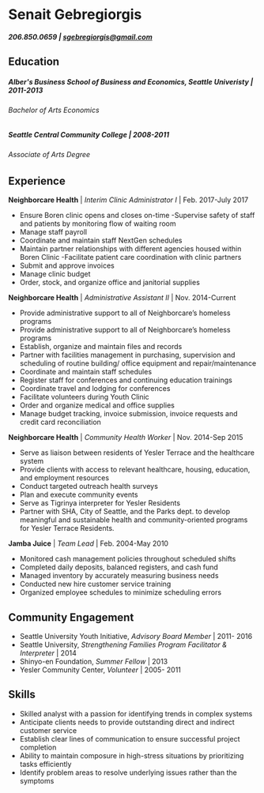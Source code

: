 # Senait Gebregiorgis 
##### 206.850.0659 | [sgebregiorgis@gmail.com](sgebregiorgis@gmail.com)
## Education
##### Alber's Business School of Business and Economics, Seattle Univeristy | 2011-2013

###### *Bachelor of Arts Economics*

##### Seattle Central Community College | 2008-2011

###### *Associate of Arts Degree*

## Experience
**Neighborcare Health** | _Interim Clinic Administrator I_ | Feb. 2017-July 2017
-	Ensure Boren clinic opens and closes on-time 
-Supervise safety of staff and patients by monitoring flow of waiting room
- Manage staff payroll
-	Coordinate and maintain staff NextGen schedules
-	Maintain partner relationships with different agencies housed within Boren Clinic
-Facilitate patient care coordination with clinic partners
-	Submit and approve invoices
-	Manage clinic budget
-	Order, stock, and organize office and janitorial supplies

**Neighborcare Health** | _Administrative Assistant II_ | Nov. 2014-Current 

- Provide administrative support to all of Neighborcare’s homeless programs
- Provide administrative support to all of Neighborcare’s homeless programs
- Establish, organize and maintain files and records
- Partner with facilities management in purchasing, supervision and scheduling of routine building/ office equipment and repair/maintenance
- Coordinate and maintain staff schedules 
- Register staff for conferences and continuing education trainings
- Coordinate travel and lodging for conferences
- Facilitate volunteers during Youth Clinic
- Order and organize medical and office supplies
- Manage budget tracking, invoice submission, invoice requests and credit card reconciliation


**Neighborcare Health** | _Community Health Worker_ | Nov. 2014-Sep 2015 
- Serve as liaison between residents of Yesler Terrace and the healthcare system
-	Provide clients with access to relevant healthcare, housing, education, and employment resources
-	Conduct targeted outreach health surveys
-	Plan and execute community events
-	Serve as Tigrinya interpreter for Yesler Residents
-	Partner with SHA, City of Seattle, and the Parks dept. to develop meaningful and sustainable health and community-oriented programs for Yesler Terrace Residents. 

**Jamba Juice** | _Team Lead_ | Feb. 2004-May 2010
-	Monitored cash management policies throughout scheduled shifts
-	Completed daily deposits, balanced registers, and cash fund
-	Managed inventory by accurately measuring business needs
-	Conducted new hire customer service training 
-	Organized employee schedules to minimize scheduling errors 

## Community Engagement
- Seattle University Youth Initiative, _Advisory Board Member_  | 2011- 2016
- Seattle University, _Strengthening Families Program Facilitator & Interpreter_  | 2014
- Shinyo-en Foundation, _Summer Fellow_  | 2013
- Yesler Community Center, _Volunteer_  | 2005- 2011

## Skills
- Skilled analyst with a passion for identifying trends in complex systems 
-	Anticipate clients needs to provide outstanding direct and indirect customer service
-	Establish clear lines of communication to ensure successful project completion
-	Ability to maintain composure in high-stress situations by prioritizing tasks efficiently
-	Identify problem areas to resolve underlying issues rather than the symptoms 

